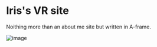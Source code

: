 # Iris's VR site
Noithing more than an about me site but written in A-frame. 

![image](https://github.com/user-attachments/assets/897907dc-8ddf-4c06-8804-1f4b02b7fdc3)
